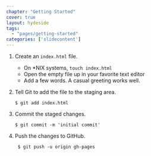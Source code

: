 ```yaml
---
chapter: "Getting Started"
cover: true
layout: hydeside
tags:
  - "pages/getting-started"
categories: ['slidecontent']
---
```


1. Create an `index.html` file.
   * On *NIX systems, `touch index.html`
   * Open the empty file up in your favorite text editor
   * Add a few words. A casual greeting works well.

2. Tell Git to add the file to the staging area.
      
       $ git add index.html

3. Commit the staged changes.
      
       $ git commit -m 'initial commit'

4. Push the changes to GitHub.
      
        $ git push -u origin gh-pages